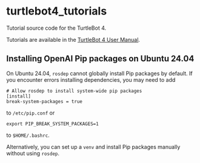 # turtlebot4_tutorials

Tutorial source code for the TurtleBot 4.

Tutorials are available in the [TurtleBot 4 User Manual](https://turtlebot.github.io/turtlebot4-user-manual/tutorials/).

## Installing OpenAI Pip packages on Ubuntu 24.04

On Ubuntu 24.04, `rosdep` cannot globally install Pip packages by default.  If you encounter errors installing dependencies, you may need to add
```
# Allow rosdep to install system-wide pip packages
[install]
break-system-packages = true
```
to `/etc/pip.conf` or
```
export PIP_BREAK_SYSTEM_PACKAGES=1
```
to `$HOME/.bashrc`.

Alternatively, you can set up a `venv` and install Pip packages manually without using `rosdep`.